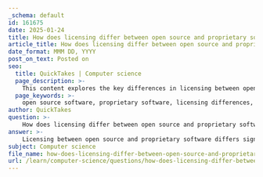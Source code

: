 ```yaml
---
_schema: default
id: 161675
date: 2025-01-24
title: How does licensing differ between open source and proprietary software?
article_title: How does licensing differ between open source and proprietary software?
date_format: MMM DD, YYYY
post_on_text: Posted on
seo:
  title: QuickTakes | Computer science
  page_description: >-
    This content explores the key differences in licensing between open source and proprietary software, highlighting aspects such as source code access, costs, modification rights, ownership, and support.
  page_keywords: >-
    open source software, proprietary software, licensing differences, source code access, modification rights, licensing agreements, copyright, support and updates, GNU GPL, Apache License, MIT License, software ownership, community support
author: QuickTakes
question: >-
    How does licensing differ between open source and proprietary software?
answer: >-
    Licensing between open source and proprietary software differs significantly in several key aspects:\n\n1. **Source Code Access**:\n   - **Open Source Software (OSS)**: The source code is freely available to anyone. This allows users to view, modify, and distribute the code. The transparency inherent in OSS fosters collaboration and innovation within the community.\n   - **Proprietary Software**: The source code is not accessible to users. Only the original developers have access to the code, which restricts users from understanding how the software works or making modifications.\n\n2. **Cost and Licensing**:\n   - **Open Source Software**: Often available for free, open source software typically does not require payment for licenses. However, some open source projects may offer paid support or additional features.\n   - **Proprietary Software**: Generally requires users to purchase a license to use the software. Licensing terms are often restrictive, limiting how the software can be used, modified, or distributed.\n\n3. **Modification Rights**:\n   - **Open Source Software**: Users have the right to modify the software. This allows for extensive customization and the ability to adapt the software to specific needs or preferences.\n   - **Proprietary Software**: Users are generally prohibited from modifying the software. This limitation can restrict customization options and adaptability.\n\n4. **Licensing Agreements**:\n   - **Open Source Software**: Typically governed by licenses such as the GNU General Public License (GPL), Apache License, or MIT License, which outline the rights and responsibilities of users regarding modification and distribution.\n   - **Proprietary Software**: Users must agree to licensing terms that often include restrictions on modification, redistribution, and reverse engineering. Violating these terms can lead to legal consequences.\n\n5. **Ownership and Control**:\n   - **Open Source Software**: While the software is available for public use, the original authors retain copyright over their code. However, the community can contribute to its development.\n   - **Proprietary Software**: Owned by an individual or a company, which maintains full control over the software, including its distribution and updates.\n\n6. **Support and Updates**:\n   - **Open Source Software**: Support may come from the community or through paid services, and updates can be released by anyone in the community.\n   - **Proprietary Software**: Typically comes with official support from the company that owns it, along with regular updates and patches.\n\nIn summary, the primary differences in licensing between open source and proprietary software revolve around access to source code, cost, modification rights, and the nature of licensing agreements. Open source software promotes collaboration and flexibility, while proprietary software emphasizes control and often provides structured support.
subject: Computer science
file_name: how-does-licensing-differ-between-open-source-and-proprietary-software.md
url: /learn/computer-science/questions/how-does-licensing-differ-between-open-source-and-proprietary-software
---
```


&nbsp;